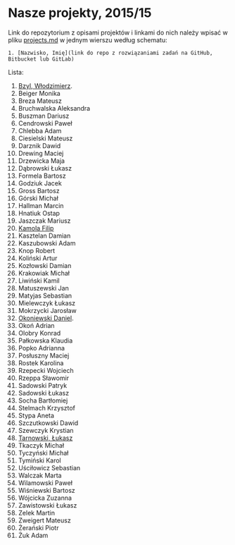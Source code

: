 # Nasze projekty, 2015/15

Link do repozytorium z opisami projektów i linkami do nich należy wpisać
w pliku [projects.md](projects.md) w jednym wierszu według schematu:

```
1. [Nazwisko, Imię](link do repo z rozwiązaniami zadań na GitHub, Bitbucket lub GitLab)
```

Lista:

1. [Bzyl, Włodzimierz](https://github.com/egzamin/projekty-asi).
1. Beiger Monika
1. Breza Mateusz
1. Bruchwalska Aleksandra
1. Buszman Dariusz
1. Cendrowski Paweł
1. Chlebba Adam
1. Ciesielski Mateusz
1. Darznik Dawid
1. Drewing Maciej
1. Drzewicka Maja
1. Dąbrowski Łukasz
1. Formela Bartosz
1. Godziuk Jacek
1. Gross Bartosz
1. Górski Michał
1. Hallman Marcin
1. Hnatiuk Ostap
1. Jaszczak Mariusz
1. [Kamola Filip](https://github.com/fkamola/ASI)
1. Kasztelan Damian
1. Kaszubowski Adam
1. Knop Robert
1. Koliński Artur
1. Kozłowski Damian
1. Krakowiak Michał
1. Liwiński Kamil
1. Matuszewski Jan
1. Matyjas Sebastian
1. Mielewczyk Łukasz
1. Mokrzycki Jarosław
1. [Okoniewski Daniel](https://github.com/okoniewskid/Rails).
1. Okoń Adrian
1. Olobry Konrad
1. Pałkowska Klaudia
1. Popko Adrianna
1. Posłuszny Maciej
1. Rostek Karolina
1. Rzepecki Wojciech
1. Rzeppa Sławomir
1. Sadowski Patryk
1. Sadowski Łukasz
1. Socha Bartłomiej
1. Stelmach Krzysztof
1. Stypa Aneta
1. Szczutkowski Dawid
1. Szewczyk Krystian
1. [Tarnowski, Łukasz](https://github.com/ltarnowski1/Architektura-serwisow-internetowych)
1. Tkaczyk Michał
1. Tyczyński Michał
1. Tymiński Karol
1. Uściłowicz Sebastian
1. Walczak Marta
1. Wilamowski Paweł
1. Wiśniewski Bartosz
1. Wójcicka Zuzanna
1. Zawistowski Łukasz
1. Zelek Martin
1. Zweigert Mateusz
1. Żerański Piotr
1. Żuk Adam
